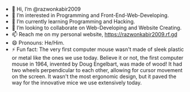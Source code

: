 - 👋 Hi, I’m @razwonkabir2009
- 👀 I’m interested in Programming and Front-End-Web-Developing.
- 🌱 I’m currently learning Programming and Hacking.
- 💞️ I’m looking to collaborate on Web-Developing and Website Creating.
- 📫 Reach me on my personal website, https://razwonkabir2009.rf.gd
- 😄 Pronouns: He/Him.
- ⚡ Fun fact: The very first computer mouse wasn't made of sleek plastic or metal like the ones we use today. Believe it or not, the first computer mouse in 1964, invented by Doug Engelbart, was made of wood! It had two wheels perpendicular to each other, allowing for cursor movement on the screen.  It wasn't the most ergonomic design, but it paved the way for the innovative mice we use extensively today.

<!---
razwonkabir2009/razwonkabir2009 is a ✨ special ✨ repository because its `README.md` (this file) appears on your GitHub profile.
You can click the Preview link to take a look at your changes.
--->
